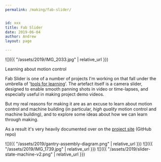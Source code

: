 ```yaml
---
permalink: /making/fab-slider/


id: xxx
title: Fab Slider
date: 2019-06-04
author: Andrew
layout: page

---
```

![]({{ "/assets/2019/IMG_2033.jpg" | relative_url }})

Learning about motion control
<!--more-->

Fab Slider is one of a number of projects I'm working on that fall under the umbrella of '[tools for learning](../projects/tools-for-learning)'. The artefact itself is a camera slider, designed to enable smooth panning shots in video or time-lapses, and especially useful in making project demo videos. 

But my real reasons for making it are as an excuse to learn about motion control and machine building (in particular, *high quality* motion control and machine building), and to explore some ideas about how we can learn through making. 

As a result it's very heavily documented over on the [project site](https://andrewsleigh.com/fab-slider/) (GitHub repo)



![]({{ "/assets/2019/gantry-assembly-diagram.png" | relative_url }})
![]({{ "/assets/2019/IMG_1739.jpg" | relative_url }})
![]({{ "/assets/2019/slider-state-machine-v2.png" | relative_url }})


